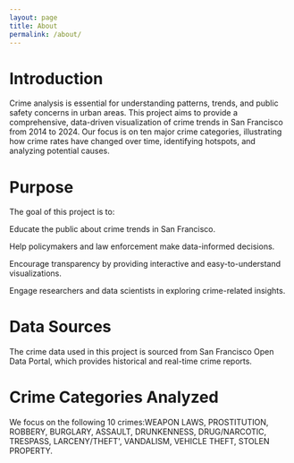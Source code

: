 ```yaml
---
layout: page
title: About
permalink: /about/
---
```



# Introduction

Crime analysis is essential for understanding patterns, trends, and public safety concerns in urban areas. This project aims to provide a comprehensive, data-driven visualization of crime trends in San Francisco from 2014 to 2024. Our focus is on ten major crime categories, illustrating how crime rates have changed over time, identifying hotspots, and analyzing potential causes.

# Purpose

The goal of this project is to:

Educate the public about crime trends in San Francisco.

Help policymakers and law enforcement make data-informed decisions.

Encourage transparency by providing interactive and easy-to-understand visualizations.

Engage researchers and data scientists in exploring crime-related insights.

# Data Sources

The crime data used in this project is sourced from San Francisco Open Data Portal, which provides historical and real-time crime reports. 


# Crime Categories Analyzed

We focus on the following 10 crimes:WEAPON LAWS, PROSTITUTION, ROBBERY, BURGLARY, ASSAULT, DRUNKENNESS, DRUG/NARCOTIC, TRESPASS, LARCENY/THEFT', VANDALISM, VEHICLE THEFT, STOLEN PROPERTY.


<!--You can find the source code for Minima at GitHub:
[jekyll][jekyll-organization] /
[minima](https://github.com/jekyll/minima)

You can find the source code for Jekyll at GitHub:
[jekyll][jekyll-organization] /
[jekyll](https://github.com/jekyll/jekyll)


[jekyll-organization]: https://github.com/jekyll -->
